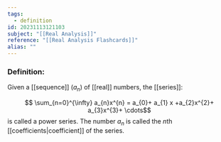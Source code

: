 ```yaml
---
tags:
  - definition
id: 20231113121103
subject: "[[Real Analysis]]"
reference: "[[Real Analysis Flashcards]]"
alias: ""
---
```

### Definition:
Given a [[sequence]] $(a_n)$ of [[real]] numbers, the [[series]]:

$$ \sum_{n=0}^{\infty} a_{n}x^{n} = a_{0}+ a_{1} x +a_{2}x^{2}+ a_{3}x^{3}+ \cdots$$
is called a power series. The number $a_n$ is called the $n$th [[coefficients|coefficient]] of the series.
